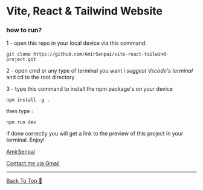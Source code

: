 # Vite, React & Tailwind Website

### how to run?

1 - open this repo in your local device via this command:

```bs
git clone https://github.com/AmirSenpai/vite-react-tailwind-project.git
```

2 - open cmd or any type of terminal you want _i suggest Vscode's terminal_ and cd to the root directory

3 - type this command to install the npm package's on your device

```bs
npm install -g .
```

then type :

```bs
npm run dev
```

if done correctly you will get a link to the preview of this project in your terminal.
Enjoy!

[AmirSenpai](https://github.com/AmirSenpai)

[Contact me via Gmail](itsdekusenpai@gmail.com)

<hr>

[Back To Top 🔼](#top)
